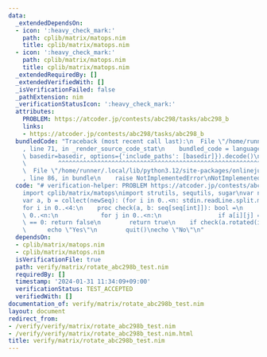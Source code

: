 ```yaml
---
data:
  _extendedDependsOn:
  - icon: ':heavy_check_mark:'
    path: cplib/matrix/matops.nim
    title: cplib/matrix/matops.nim
  - icon: ':heavy_check_mark:'
    path: cplib/matrix/matops.nim
    title: cplib/matrix/matops.nim
  _extendedRequiredBy: []
  _extendedVerifiedWith: []
  _isVerificationFailed: false
  _pathExtension: nim
  _verificationStatusIcon: ':heavy_check_mark:'
  attributes:
    PROBLEM: https://atcoder.jp/contests/abc298/tasks/abc298_b
    links:
    - https://atcoder.jp/contests/abc298/tasks/abc298_b
  bundledCode: "Traceback (most recent call last):\n  File \"/home/runner/.local/lib/python3.12/site-packages/onlinejudge_verify/documentation/build.py\"\
    , line 71, in _render_source_code_stat\n    bundled_code = language.bundle(stat.path,\
    \ basedir=basedir, options={'include_paths': [basedir]}).decode()\n          \
    \         ^^^^^^^^^^^^^^^^^^^^^^^^^^^^^^^^^^^^^^^^^^^^^^^^^^^^^^^^^^^^^^^^^^^^^^^^^^^^^^^^^\n\
    \  File \"/home/runner/.local/lib/python3.12/site-packages/onlinejudge_verify/languages/nim.py\"\
    , line 86, in bundle\n    raise NotImplementedError\nNotImplementedError\n"
  code: "# verification-helper: PROBLEM https://atcoder.jp/contests/abc298/tasks/abc298_b\n\
    import cplib/matrix/matops\nimport strutils, sequtils, sugar\nvar n = stdin.readLine.parseInt\n\
    var a, b = collect(newSeq): (for i in 0..<n: stdin.readLine.split.map(parseInt))\n\
    for i in 0..<4:\n    proc check(a, b: seq[seq[int]]): bool =\n        for i in\
    \ 0..<n:\n            for j in 0..<n:\n                if a[i][j] == 1 and b[i][j]\
    \ == 0: return false\n        return true\n    if check(a.rotated(i), b):\n  \
    \      echo \"Yes\"\n        quit()\necho \"No\"\n"
  dependsOn:
  - cplib/matrix/matops.nim
  - cplib/matrix/matops.nim
  isVerificationFile: true
  path: verify/matrix/rotate_abc298b_test.nim
  requiredBy: []
  timestamp: '2024-01-31 11:34:09+09:00'
  verificationStatus: TEST_ACCEPTED
  verifiedWith: []
documentation_of: verify/matrix/rotate_abc298b_test.nim
layout: document
redirect_from:
- /verify/verify/matrix/rotate_abc298b_test.nim
- /verify/verify/matrix/rotate_abc298b_test.nim.html
title: verify/matrix/rotate_abc298b_test.nim
---
```

